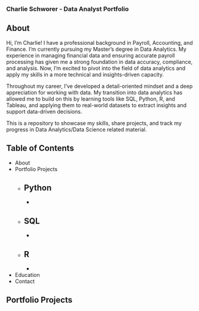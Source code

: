 ### Charlie Schworer - Data Analyst Portfolio
## About
Hi, I’m Charlie! I have a professional background in Payroll, Accounting, and Finance. I’m currently pursuing my Master’s degree in Data Analytics. My experience in managing financial data and ensuring accurate payroll processing has given me a strong foundation in data accuracy, compliance, and analysis. Now, I’m excited to pivot into the field of data analytics and apply my skills in a more technical and insights-driven capacity.

Throughout my career, I’ve developed a detail-oriented mindset and a deep appreciation for working with data. My transition into data analytics has allowed me to build on this by learning tools like SQL, Python, R, and Tableau, and applying them to real-world datasets to extract insights and support data-driven decisions. 


This is a repository to showcase my skills, share projects, and track my progress in Data Analytics/Data Science related material. 

## Table of Contents
- About
- Portfolio Projects
  - Python
    -
    -
  - SQL
    -
    -
  - R
    -
    -
- Education
- Contact

## Portfolio Projects
